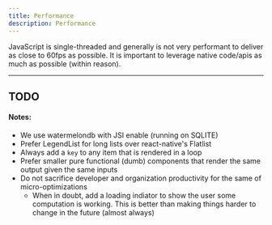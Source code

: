 ```yaml
---
title: Performance
description: Performance
---
```


JavaScript is single-threaded and generally is not very performant to deliver as close to 60fps as possible. It is important to leverage native code/apis as much as possible (within reason).

---

## TODO

#### Notes:

- We use watermelondb with JSI enable (running on SQLITE)
- Prefer LegendList for long lists over react-native's Flatlist
- Always add a `key` to any item that is rendered in a loop
- Prefer smaller pure functional (dumb) components that render the same output given the same inputs
- Do not sacrifice developer and organization productivity for the same of micro-optimizations
  - When in doubt, add a loading indiator to show the user some computation is working. This is better than making things harder to change in the future (almost always)
